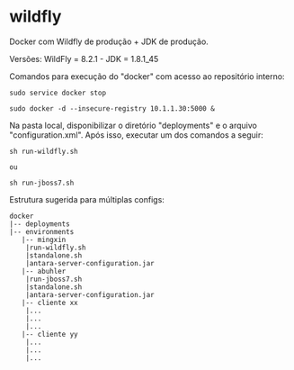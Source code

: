 # wildfly
Docker com Wildfly de produção + JDK de produção.

Versões:
	WildFly = 8.2.1	-	JDK = 1.8.1_45


Comandos para execução do "docker" com acesso ao repositório interno:
	
	sudo service docker stop
	
	sudo docker -d --insecure-registry 10.1.1.30:5000 &
	
	
Na pasta local, disponibilizar o diretório "deployments" e o arquivo "configuration.xml". Após isso, executar um dos comandos a seguir:

	sh run-wildfly.sh
	
	ou
	
	sh run-jboss7.sh
	

Estrutura sugerida para múltiplas configs:

	docker
	|-- deployments
	|-- environments
	   |-- mingxin
	  	|run-wildfly.sh
	  	|standalone.sh
	  	|antara-server-configuration.jar
	   |-- abuhler
	  	|run-jboss7.sh
	  	|standalone.sh
	  	|antara-server-configuration.jar
	   |-- cliente xx
		|...
		|...
		|...
	   |-- cliente yy
		|...
		|...
		|...

